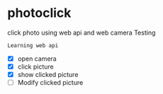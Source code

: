 # photoclick
click photo using web api and web camera
    Testing

	Learning web api

- [X] open camera
- [X] click picture
- [X] show clicked picture
- [ ] Modify clicked picture
